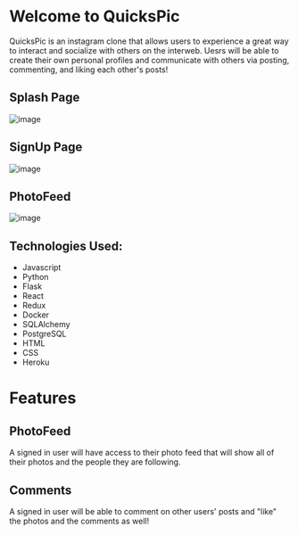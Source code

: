 # Welcome to QuicksPic


QuicksPic is an instagram clone that allows users to experience a great way to interact and socialize with others on the interweb. Uesrs will be able to create their own personal profiles and communicate with others via posting, commenting, and liking each other's posts!

## Splash Page
![image](https://user-images.githubusercontent.com/98856057/178869008-53531ffd-e86f-4d19-a69a-f041e0015821.png)


## SignUp Page
![image](https://user-images.githubusercontent.com/98856057/178869057-5e24ee62-31db-47d5-bd14-4571b068d0d7.png)

## PhotoFeed
![image](https://user-images.githubusercontent.com/98856057/178869194-4e9a3797-bb94-4a66-8116-981f6e419c03.png)


## Technologies Used:
* Javascript
* Python
* Flask
* React
* Redux
* Docker
* SQLAlchemy
* PostgreSQL
* HTML
* CSS
* Heroku

# Features

## PhotoFeed
A signed in user will have access to their photo feed that will show all of their photos and the people they are following.

## Comments
A signed in user will be able to comment on other users' posts and "like" the photos and the comments as well!
